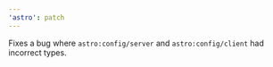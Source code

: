 ```yaml
---
'astro': patch
---
```


Fixes a bug where `astro:config/server` and `astro:config/client` had incorrect types.
